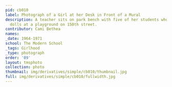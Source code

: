 ```yaml
---
pid: cb010
label: Photograph of a Girl at her Desk in Front of a Mural
description: A teacher sits on park bench with five of her students who are holding
  dolls at a playground on 150th street.
contributor: Cami Bethea
names:
_date: 1964-1971
school: The Modern School
_tags: Girlhood
_type: photograph
order: '09'
layout: tmsphoto
collection: photo
thumbnail: img/derivatives/simple/cb010/thumbnail.jpg
full: img/derivatives/simple/cb010/fullwidth.jpg
---
```

